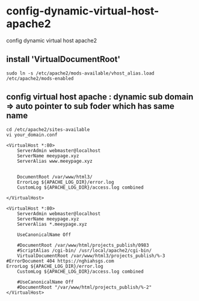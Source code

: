 # config-dynamic-virtual-host-apache2
config dynamic virtual host apache2


## install 'VirtualDocumentRoot'
```
sudo ln -s /etc/apache2/mods-available/vhost_alias.load /etc/apache2/mods-enabled
```


## config virtual host apache : dynamic sub domain => auto pointer to sub foder which has same name
```
cd /etc/apache2/sites-available
vi your_domain.conf
```

```
<VirtualHost *:80>
    ServerAdmin webmaster@localhost
    ServerName meeypage.xyz
    ServerAlias www.meeypage.xyz


    DocumentRoot /var/www/html3/
    ErrorLog ${APACHE_LOG_DIR}/error.log
    CustomLog ${APACHE_LOG_DIR}/access.log combined

</VirtualHost>

<VirtualHost *:80>
    ServerAdmin webmaster@localhost
    ServerName meeypage.xyz
    ServerAlias *.meeypage.xyz

    UseCanonicalName Off

    #DocumentRoot /var/www/html/projects_publish/0983
    #ScriptAlias /cgi-bin/ /usr/local/apache2/cgi-bin/
    VirtualDocumentRoot /var/www/html3/projects_publish/%-3
#ErrorDocument 404 https://nghiahsgs.com
ErrorLog ${APACHE_LOG_DIR}/error.log
    CustomLog ${APACHE_LOG_DIR}/access.log combined

    #UseCanonicalName Off
    #DocumentRoot "/var/www/html/projects_publish/%-2"
</VirtualHost>
```







